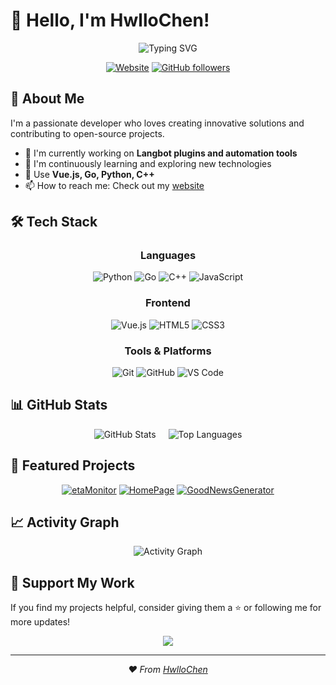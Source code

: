 # 👋 Hello, I'm HwlloChen!

<div align="center">
  <img src="https://readme-typing-svg.herokuapp.com?font=Fira+Code&pause=1000&color=2196F3&center=true&vCenter=true&width=435&lines=Full+Stack+Developer;Bot+Framework+Enthusiast;Open+Source+Contributor;Always+Learning+New+Things;OI+Participant" alt="Typing SVG" />
</div>

<div align="center">
  
[![Website](https://img.shields.io/badge/Website-etaris.moe-blue?style=for-the-badge&logo=firefox&logoColor=white)](https://etaris.moe)
[![GitHub followers](https://img.shields.io/github/followers/HwlloChen?label=Follow&style=for-the-badge&color=success)](https://github.com/HwlloChen)

</div>

## 🚀 About Me

I'm a passionate developer who loves creating innovative solutions and contributing to open-source projects. 

- 🔭 I'm currently working on **Langbot plugins and automation tools**
- 🌱 I'm continuously learning and exploring new technologies
- 💬 Use **Vue.js, Go, Python, C++**
- 📫 How to reach me: Check out my [website](https://etaris.moe)

## 🛠️ Tech Stack

<div align="center">

### Languages
![Python](https://img.shields.io/badge/Python-3776AB?style=for-the-badge&logo=python&logoColor=white)
![Go](https://img.shields.io/badge/Go-00ADD8?style=for-the-badge&logo=go&logoColor=white)
![C++](https://img.shields.io/badge/C++-00599C?style=for-the-badge&logo=cplusplus&logoColor=white)
![JavaScript](https://img.shields.io/badge/JavaScript-F7DF1E?style=for-the-badge&logo=javascript&logoColor=black)

### Frontend
![Vue.js](https://img.shields.io/badge/Vue.js-4FC08D?style=for-the-badge&logo=vue.js&logoColor=white)
![HTML5](https://img.shields.io/badge/HTML5-E34F26?style=for-the-badge&logo=html5&logoColor=white)
![CSS3](https://img.shields.io/badge/CSS3-1572B6?style=for-the-badge&logo=css3&logoColor=white)

### Tools & Platforms
![Git](https://img.shields.io/badge/Git-F05032?style=for-the-badge&logo=git&logoColor=white)
![GitHub](https://img.shields.io/badge/GitHub-181717?style=for-the-badge&logo=github&logoColor=white)
![VS Code](https://img.shields.io/badge/VS_Code-007ACC?style=for-the-badge&logo=visual-studio-code&logoColor=white)

</div>

## 📊 GitHub Stats

<div align="center">
  <img src="https://github-readme-stats.vercel.app/api?username=HwlloChen&show_icons=true&theme=radical&hide_border=true&count_private=true" alt="GitHub Stats" style="margin-right: 1rem;" />
  
  <img src="https://github-readme-stats.vercel.app/api/top-langs/?username=HwlloChen&layout=compact&theme=radical&hide_border=true" alt="Top Languages" />
</div>

## 🎯 Featured Projects

<div align="center">


[![etaMonitor](https://github-readme-stats.vercel.app/api/pin/?username=HwlloChen&repo=etaMonitor&theme=radical&hide_border=true)](https://github.com/HwlloChen/etaMonitor)
[![HomePage](https://github-readme-stats.vercel.app/api/pin/?username=HwlloChen&repo=home-page&theme=radical&hide_border=true)](https://github.com/HwlloChen/home-page)
[![GoodNewsGenerator](https://github-readme-stats.vercel.app/api/pin/?username=HwlloChen&repo=GoodNewsGenerator&theme=radical&hide_border=true)](https://github.com/HwlloChen/GoodNewsGenerator)

</div>

## 📈 Activity Graph

<div align="center">
  <img src="https://github-readme-activity-graph.vercel.app/graph?username=HwlloChen&theme=react-dark&hide_border=true" alt="Activity Graph" />
</div>

## 💝 Support My Work

If you find my projects helpful, consider giving them a ⭐️ or following me for more updates!

<div align="center">
  
[![](https://visitcount.itsvg.in/api?id=HwlloChen&icon=2&color=6)](https://visitcount.itsvg.in)

</div>

---

<div align="center">
  <i>♥️ From <a href="https://github.com/HwlloChen">HwlloChen</a></i>
</div>
